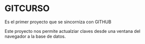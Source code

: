 # GITCURSO
Es el primer proyecto que se sincorniza con GITHUB


Este proyecto  nos permite actualziar claves desde una ventana del navegador a la base de datos.
